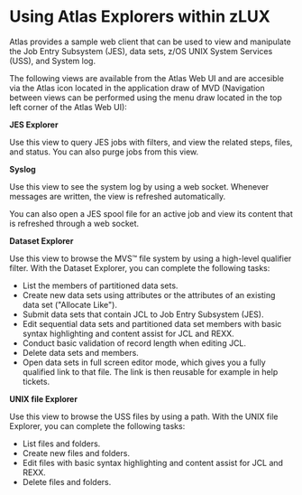 # Using Atlas Explorers within zLUX

Atlas provides a sample web client that can be used to view and manipulate the Job Entry Subsystem \(JES\), data sets, z/OS UNIX System Services \(USS\), and System log.

The following views are available from the Atlas Web UI and are accesible via the Atlas icon located in the application draw of MVD \(Navigation between views can be performed using the menu draw located in the top left corner of the Atlas Web UI\):

**JES Explorer**

Use this view to query JES jobs with filters, and view the related steps, files, and status. You can also purge jobs from this view.

**Syslog**

Use this view to see the system log by using a web socket. Whenever messages are written, the view is refreshed automatically.

You can also open a JES spool file for an active job and view its content that is refreshed through a web socket.

**Dataset Explorer**

Use this view to browse the MVS™ file system by using a high-level qualifier filter. With the Dataset Explorer, you can complete the following tasks:

* List the members of partitioned data sets.
* Create new data sets using attributes or the attributes of an existing data set \("Allocate Like"\).
* Submit data sets that contain JCL to Job Entry Subsystem \(JES\).
* Edit sequential data sets and partitioned data set members with basic syntax highlighting and content assist for JCL and REXX.
* Conduct basic validation of record length when editing JCL.
* Delete data sets and members.
* Open data sets in full screen editor mode, which gives you a fully qualified link to that file. The link is then reusable for example in help tickets.

**UNIX file Explorer**

Use this view to browse the USS files by using a path. With the UNIX file Explorer, you can complete the following tasks:

* List files and folders.
* Create new files and folders.
* Edit files with basic syntax highlighting and content assist for JCL and REXX.
* Delete files and folders.

